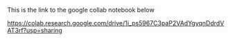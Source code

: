 This is the link to the google collab notebook below 

https://colab.research.google.com/drive/1i_ps5967C3paP2VAdYgyqnDdrdVAT3rf?usp=sharing
